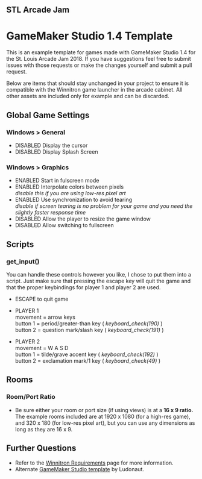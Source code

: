 ## STL Arcade Jam 
# GameMaker Studio 1.4 Template
This is an example template for games made with GameMaker Studio 1.4 for the St. Louis Arcade Jam 2018. If you have suggestions feel free to submit issues with those requests or make the changes yourself and submit a pull request.
  
Below are items that should stay unchanged in your project to ensure it is compatible with the Winnitron game launcher in the arcade cabinet.  All other assets are included only for example and can be discarded.
  
  
## Global Game Settings
### Windows > General

* DISABLED Display the cursor
* DISABLED Display Splash Screen
  
### Windows > Graphics

* ENABLED Start in fulscreen mode
* ENABLED Interpolate colors between pixels\
*disable this if you are using low-res pixel art*
* ENABLED Use synchronization to avoid tearing\
*disable if screen tearing is no problem for your game and you need the slightly faster response time*
* DISABLED Allow the player to resize the game window
* DISABLED Allow switching to fullscreen
  
  
## Scripts
### get_input()
You can handle these controls however you like, I chose to put them into a script. Just make sure that pressing the escape key will quit the game and that the proper keybindings for player 1 and player 2 are used.

* ESCAPE to quit game

* PLAYER 1  
  movement = arrow keys  
  button 1 = period/greater-than key ( *keyboard_check(190)* )  
  button 2 = question mark/slash key ( *keyboard_check(191)* )  
  
* PLAYER 2  
  movement = W A S D  
  button 1 = tilde/grave accent key ( *keyboard_check(192)* )  
  button 2 = exclamation mark/1 key ( *keyboard_check(49)* )  
  
  
## Rooms
### Room/Port Ratio

* Be sure either your room or port size (if using views) is at a **16 x 9 ratio.**  The example rooms included are at 1920 x 1080 (for a high-res game), and 320 x 180 (for low-res pixel art), but you can use any dimensions as long as they are 16 x 9.
  
  
## Further Questions
- Refer to the [Winnitron Requirements](https://github.com/winnitron/WinnitronLauncher/wiki/Requirements-for-Winnitron-Games) page for more information.
- Alternate [GameMaker Studio template](https://github.com/Ludonaut/Winnitron-Templates/tree/master/GameMaker%20Studio) by Ludonaut.